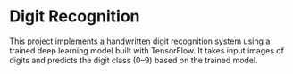 # Digit Recognition

This project implements a handwritten digit recognition system using a trained deep learning model built with TensorFlow. It takes input images of digits and predicts the digit class (0–9) based on the trained model.
